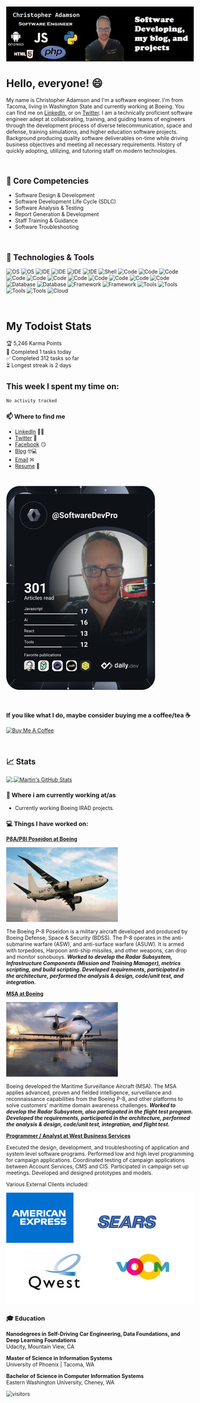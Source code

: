 
![Header](https://raw.githubusercontent.com/SoftwareDevPro/SoftwareDevPro/main/ProfileHeader.png)

<!--
**SoftwareDevPro/SoftwareDevPro** is a ✨ _special_ ✨ repository because its `README.md` (this file) appears on your GitHub profile.


Here are some ideas to get you started:

- 🔭 I’m currently working on ...
- 🌱 I’m currently learning ...
- 👯 I’m looking to collaborate on ...
- 🤔 I’m looking for help with ...
- 💬 Ask me about ...
- 📫 How to reach me: ...
- 😄 Pronouns: ...
- ⚡ Fun fact: ...
-->

# Hello, everyone! 😄

My name is Christopher Adamson and I'm a software engineer. I'm from Tacoma, living in Washington State and currently working at Boeing. You can find me on [LinkedIn](https://www.linkedin.com/in/chrisadamson),  or on [Twitter](https://twitter.com/SoftwareProDev). I am a technically proficient software engineer adept at collaborating, training, and guiding teams of engineers through the development process of diverse telecommunication, space and defense, training simulations, and higher education software projects. Background producing quality software deliverables on-time while driving business objectives and meeting all necessary requirements. History of quickly adopting, utilizing, and tutoring staff on modern technologies.

<br/>

## 📕 Core Competencies

- Software Design & Development
- Software Development Life Cycle (SDLC)
- Software Analysis & Testing
- Report Generation & Development
- Staff Training & Guidance
- Software Troubleshooting

<br/>

## 🔧 Technologies & Tools

<!-- badges built from https://shields.io/ -->
<!-- logos retrieved from https://simpleicons.org -->

![OS](https://img.shields.io/badge/OS-Linux-informational?style=flat&logo=linux&logoColor=white&color=2bbc8a)
![OS](https://img.shields.io/badge/OS-Windows-informational?style=flat&logo=windows&logoColor=white&color=2bbc8a)
![IDE](https://img.shields.io/badge/IDE-Visual%20Studio-informational?style=flat&logo=Visual%20Studio&logoColor=white&color=2bbc8a)
![IDE](https://img.shields.io/badge/IDE-Visual%20Studio%20Code-informational?style=flat&logo=Visual%20Studio%20Code&logoColor=white&color=2bbc8a)
![IDE](https://img.shields.io/badge/IDE-Eclipse-informational?style=flat&logo=Eclipse%20IDE&logoColor=white&color=2bbc8a)
![IDE](https://img.shields.io/badge/IDE-Android%20Studio-informational?style=flat&logo=Android%20Studio&logoColor=white&color=2bbc8a)
![Shell](https://img.shields.io/badge/Shell-Bash-informational?style=flat&logo=gnu-bash&logoColor=white&color=2bbc8a)
![Code](https://img.shields.io/badge/Code-Python-informational?style=flat&logo=python&logoColor=white&color=2bbc8a)
![Code](https://img.shields.io/badge/Code-JavaScript-informational?style=flat&logo=javascript&logoColor=white&color=2bbc8a)
![Code](https://img.shields.io/badge/Code-Perl-informational?style=flat&logo=perl&logoColor=white&color=2bbc8a)
![Code](https://img.shields.io/badge/Code-NodeJS-informational?style=flat&logo=node.js&logoColor=white&color=2bbc8a)
![Code](https://img.shields.io/badge/Code-Java-informational?style=flat&logo=java&logoColor=white&color=2bbc8a)
![Code](https://img.shields.io/badge/Code-C/C++-informational?style=flat&logo=C%2b%2b&logoColor=white&color=2bbc8a)
![Code](https://img.shields.io/badge/Code-Golang-informational?style=flat&logo=go&logoColor=white&color=2bbc8a)
![Code](https://img.shields.io/badge/Code-Ruby-informational?style=flat&logo=Ruby&logoColor=white&color=2bbc8a)
![Code](https://img.shields.io/badge/Code-HTML5-informational?style=flat&logo=HTML5&logoColor=white&color=2bbc8a)
![Code](https://img.shields.io/badge/Code-CSS-informational?style=flat&logo=CSS3&logoColor=white&color=2bbc8a)
![Code](https://img.shields.io/badge/Code-PHP-informational?style=flat&logo=PHP&logoColor=white&color=2bbc8a)
![Database](https://img.shields.io/badge/Database-SQL-informational?style=flat&logo=MySQL&logoColor=white&color=2bbc8a)
![Database](https://img.shields.io/badge/Database-NoSQL-informational?style=flat&logo=MongoDB&logoColor=white&color=2bbc8a)
![Framework](https://img.shields.io/badge/Framework-React-informational?style=flat&logo=React&logoColor=white&color=2bbc8a)
![Framework](https://img.shields.io/badge/Framework-Android-informational?style=flat&logo=Android&logoColor=white&color=2bbc8a)
![Tools](https://img.shields.io/badge/Tools-Microsoft%20Office-informational?style=flat&logo=Microsoft%20Office&logoColor=white&color=2bbc8a)
![Tools](https://img.shields.io/badge/Tools-Apache%20OpenOffice-informational?style=flat&logo=Apache%20OpenOffice&logoColor=white&color=2bbc8a)
![Tools](https://img.shields.io/badge/Tools-Git-informational?style=flat&logo=Git&logoColor=white&color=2bbc8a)
![Tools](https://img.shields.io/badge/Tools-Docker-informational?style=flat&logo=docker&logoColor=white&color=2bbc8a)
![Cloud](https://img.shields.io/badge/Cloud-Amazon%20AWS-informational?style=flat&logo=amazon%20aws&logoColor=white&color=2bbc8a)

<br/>

# My Todoist Stats

<!-- https://github.com/marketplace/actions/todoist-readme -->

<!-- TODO-IST:START -->
🏆  5,246 Karma Points           
🌸  Completed 1 tasks today           
✅  Completed 312 tasks so far           
⏳  Longest streak is 2 days
<!-- TODO-IST:END -->

## This week I spent my time on:

<!--START_SECTION:waka-->

```txt
No activity tracked
```

<!--END_SECTION:waka-->

### 📫 Where to find me

- [LinkedIn](https://www.linkedin.com/in/chrisadamson) 👨💼
- [Twitter](https://twitter.com/SoftwareProDev) 🐤
- [Facebook](https://www.facebook.com/eisel98) 😏
- [Blog](http://softwareprodev.blogspot.com/) 🤓💻
- [Email](mailto:christopheradamson253@gmail.com) ✉
- [Resume](https://drive.google.com/file/d/1w6S6TTD9Vk1WecDk9xds43mnGPnOb6BW/view?usp=sharing) 📃

<br/>

<a href="https://app.daily.dev/SoftwareDevPro"><img src="https://github.com/SoftwareDevPro/SoftwareDevPro/blob/main/devcard.svg" width="400" alt="Christopher Adamson's Dev Card"/></a>

<br/>

### If you like what I do, maybe consider buying me a coffee/tea ☕

<a href="https://www.buymeacoffee.com/softwaredevpro" target="_blank"><img src="https://cdn.buymeacoffee.com/buttons/v2/default-red.png" alt="Buy Me A Coffee" width="150" ></a>

<!--
- [Instagram](https://instagram.com/zzz) 😎
- [Website](https://zzz.com) 😏🔗
- [Additional places to find me](https://zzz.com/links) 🔗🔗
- [Sign up for my newsletter](https://zzz.substack.com) 💌
- [New Blog: Coming Soon](https://zzz.netlify.app) 🔨✒
- [TechWit Ke: Also Coming Soon](https://zzz.netlify.app) 🔨✒
-->

<br/>

## &#x1f4c8; Stats
<a href="https://github.com/SoftwareDevPro/SoftwareDevPro">
  <img align="center" src="https://github-readme-stats.vercel.app/api/top-langs/?username=SoftwareDevPro&hide=java,html&title_color=ffffff&text_color=c9cacc&icon_color=2bbc8a&bg_color=1d1f21" />
</a>
<a href="https://github.com/SoftwareDevPro/SoftwareDevPro">
  <img align="center" src="https://github-readme-stats.vercel.app/api?username=SoftwareDevPro&show_icons=true&line_height=27&count_private=true&title_color=ffffff&text_color=c9cacc&icon_color=2bbc8a&bg_color=1d1f21" alt="Martin's GitHub Stats" />
</a>

<!--
https://github.com/omidnikrah/github-readme-stackoverflow

[![Chris Adamson StackOverflow](https://github-readme-stackoverflow.vercel.app/?userID=7090638&theme=dark)](https://stackoverflow.com/users/7090638/chris-adamson)
-->

<br/>

<!--
https://github.com/soroushchehresa/github-readme-linkedin

<img src="https://github-readme-linkedin.vercel.app/skills?username=christopheradamson253@gmail.com" />
-->

### 💼 Where i am currently working at/as

- Currently working Boeing IRAD projects.

### 💻 Things I have worked on:

<strong> [P8A/P8I Poseidon at Boeing]() </strong>

<img src="https://raw.githubusercontent.com/SoftwareDevPro/SoftwareDevPro/main/radar_projects/p8aposeidon.jpg" alt="P8" height="200" width="300"/>

The Boeing P-8 Poseidon is a military aircraft developed and produced by Boeing Defense, Space & Security (BDSS).  The P-8 operates in the anti-submarine warfare (ASW), and anti-surface warfare (ASUW). It is armed with torpedoes, Harpoon anti-ship missiles, and other weapons, can drop and monitor sonobuoys.  ***Worked to develop the Radar Subsystem, Infrastructure Components (Mission and Training Manager), metrics scripting, and build scripting.  Developed requirements, participated in the architecture, performed the analysis & design, code/unit test, and integration.***  

<strong> [MSA at Boeing]() </strong>

<img src="https://raw.githubusercontent.com/SoftwareDevPro/SoftwareDevPro/main/radar_projects/msa_aircraft.jpg" alt="MSA" height="200" width="300"/>

Boeing developed the Maritime Surveillance Aircraft (MSA). The MSA applies advanced, proven and fielded intelligence, surveillance and reconnaissance capabilities from the Boeing P-8, and other platforms to solve customers’ maritime domain awareness challenges.  ***Worked to develop the Radar Subsystem, also particpated in the flight test program.  Developed the requirements, participated in the architecture, performed the analysis & design, code/unit test, integration, and flight test.***

<strong> [Programmer / Analyst at West Business Services](https://www.west.com/) </strong>

Executed the design, development, and troubleshooting of application and system level software programs.  Performed low and high level programming for campaign applications. Coordinated testing of campaign applications between Account Services, CMS and CIS. Participated in campaign set up meetings.  Developed and designed prototypes and models.

Various External Clients included:

<img src="https://raw.githubusercontent.com/SoftwareDevPro/SoftwareDevPro/main/westclients/all_logo.jpg" alt="clients" height="300" width="600"/>

### 🎓 Education

**Nanodegrees in Self-Driving Car Engineering, Data Foundations, and Deep Learning Foundations**<br/>
Udacity, Mountain View, CA

**Master of Science in Information Systems**<br/>
University of Phoenix | Tacoma, WA

**Bachelor of Science in Computer Information Systems**<br/>
Eastern Washington University, Cheney, WA


![visitors](https://visitor-badge.glitch.me/badge?page_id=softwaredevpro.visitor-badge)
